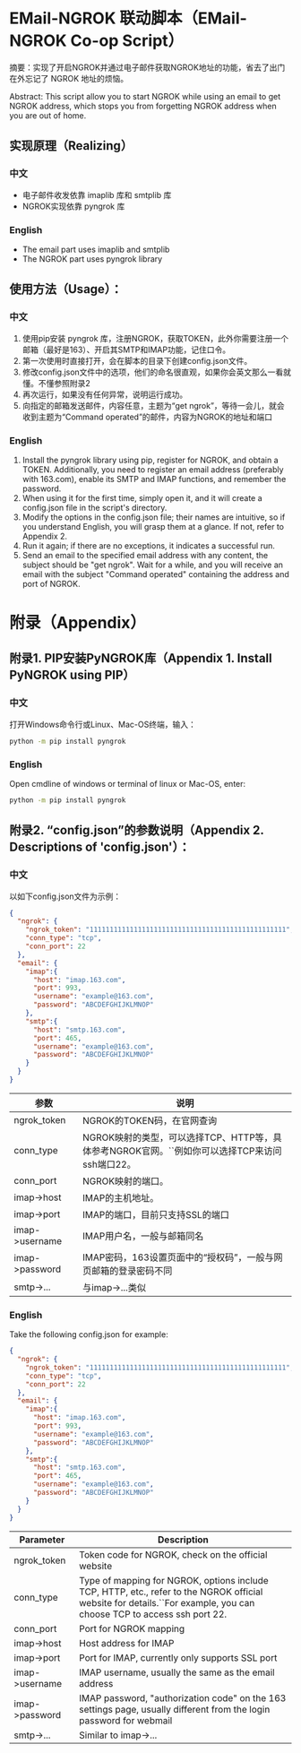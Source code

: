 # EMail-NGROK 联动脚本（EMail-NGROK Co-op Script）

摘要：实现了开启NGROK并通过电子邮件获取NGROK地址的功能，省去了出门在外忘记了 NGROK 地址的烦恼。

Abstract: This script allow you to start NGROK while using an email to get NGROK address, which stops you from forgetting NGROK address when you are out of home.

## 实现原理（Realizing）

### 中文

* 电子邮件收发依靠 imaplib 库和 smtplib 库
* NGROK实现依靠 pyngrok 库

### English

* The email part uses imaplib and smtplib
* The NGROK part uses pyngrok library

## 使用方法（Usage）：

### 中文

1. 使用pip安装 pyngrok 库，注册NGROK，获取TOKEN，此外你需要注册一个邮箱（最好是163）、开启其SMTP和IMAP功能，记住口令。
2. 第一次使用时直接打开，会在脚本的目录下创建config.json文件。
3. 修改config.json文件中的选项，他们的命名很直观，如果你会英文那么一看就懂。不懂参照附录2
4. 再次运行，如果没有任何异常，说明运行成功。
5. 向指定的邮箱发送邮件，内容任意，主题为“get ngrok”，等待一会儿，就会收到主题为“Command operated”的邮件，内容为NGROK的地址和端口

### English

1. Install the pyngrok library using pip, register for NGROK, and obtain a TOKEN. Additionally, you need to register an email address (preferably with 163.com), enable its SMTP and IMAP functions, and remember the password.
2. When using it for the first time, simply open it, and it will create a config.json file in the script's directory.
3. Modify the options in the config.json file; their names are intuitive, so if you understand English, you will grasp them at a glance. If not, refer to Appendix 2.
4. Run it again; if there are no exceptions, it indicates a successful run.
5. Send an email to the specified email address with any content, the subject should be "get ngrok". Wait for a while, and you will receive an email with the subject "Command operated" containing the address and port of NGROK.

# 附录（Appendix）

## 附录1. PIP安装PyNGROK库（Appendix 1. Install PyNGROK using PIP）

### 中文

打开Windows命令行或Linux、Mac-OS终端，输入：

```bash
python -m pip install pyngrok
```

### English

Open cmdline of windows or terminal of linux or Mac-OS, enter:

```bash
python -m pip install pyngrok
```

## 附录2. “config.json”的参数说明（Appendix 2. Descriptions of 'config.json'）：

### 中文

以如下config.json文件为示例：

```json
{
  "ngrok": {
    "ngrok_token": "1111111111111111111111111111111111111111111111111",
    "conn_type": "tcp",
    "conn_port": 22
  },
  "email": {
    "imap":{
      "host": "imap.163.com",
      "port": 993,
      "username": "example@163.com",
      "password": "ABCDEFGHIJKLMNOP"
    },
    "smtp":{
      "host": "smtp.163.com",
      "port": 465,
      "username": "example@163.com",
      "password": "ABCDEFGHIJKLMNOP"
    }
  }
}
```

| 参数           | 说明                                                                                                 |
| -------------- | ---------------------------------------------------------------------------------------------------- |
| ngrok_token    | NGROK的TOKEN码，在官网查询                                                                           |
| conn_type      | NGROK映射的类型，可以选择TCP、HTTP等，具体参考NGROK官网。``例如你可以选择TCP来访问ssh端口22。 |
| conn_port      | NGROK映射的端口。                                                                                    |
| imap->host     | IMAP的主机地址。                                                                                     |
| imap->port     | IMAP的端口，目前只支持SSL的端口                                                                      |
| imap->username | IMAP用户名，一般与邮箱同名                                                                           |
| imap->password | IMAP密码，163设置页面中的“授权码”，一般与网页邮箱的登录密码不同                                    |
| smtp->...      | 与imap->...类似                                                                                      |

### English

Take the following config.json for example:

```json
{
  "ngrok": {
    "ngrok_token": "1111111111111111111111111111111111111111111111111",
    "conn_type": "tcp",
    "conn_port": 22
  },
  "email": {
    "imap":{
      "host": "imap.163.com",
      "port": 993,
      "username": "example@163.com",
      "password": "ABCDEFGHIJKLMNOP"
    },
    "smtp":{
      "host": "smtp.163.com",
      "port": 465,
      "username": "example@163.com",
      "password": "ABCDEFGHIJKLMNOP"
    }
  }
}
```

| Parameter      | Description                                                                                                                                                                 |
| -------------- | --------------------------------------------------------------------------------------------------------------------------------------------------------------------------- |
| ngrok_token    | Token code for NGROK, check on the official website                                                                                                                         |
| conn_type      | Type of mapping for NGROK, options include TCP, HTTP, etc., refer to the NGROK official website for details.``For example, you can choose TCP to access ssh port 22. |
| conn_port      | Port for NGROK mapping                                                                                                                                                      |
| imap->host     | Host address for IMAP                                                                                                                                                       |
| imap->port     | Port for IMAP, currently only supports SSL port                                                                                                                             |
| imap->username | IMAP username, usually the same as the email address                                                                                                                        |
| imap->password | IMAP password, "authorization code" on the 163 settings page, usually different from the login password for webmail                                                         |
| smtp->...      | Similar to imap->...                                                                                                                                                        |
